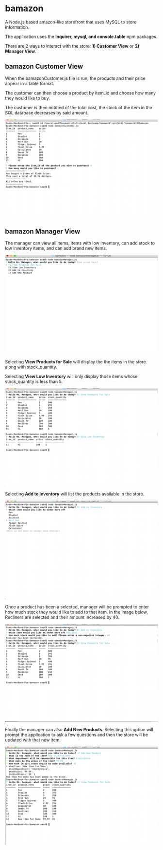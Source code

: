# bamazon

A Node.js based amazon-like storefront that uses MySQL to store information.

The application uses the **inquirer, mysql, and console.table** npm packages.

There are 2 ways to interact with the store: **1) Customer View** or **2) Manager View**.

## bamazon Customer View

When the bamazonCustomer.js file is run, the products and their price appear in a table format.

The customer can then choose a product by item_id and choose how many they would like to buy.

The customer is then notified of the total cost, the stock of the item in the SQL database decreases by said amount.

<img src="assets/images/customerView.png" alt="Customer View of bamazon">

## bamazon Manager View

The manager can view all items, items with low inventory, can add stock to low inventory items, and can add brand new items.

<img src="assets/images/managerOptions.png" alt="Manager View of bamazon">

Selecting **View Products for Sale** will display the the items in the store along with stock_quantity.

Selecting **View Low Inventory** will only display those items whose stock_quantity is less than 5.

<img src="assets/images/managerFirstTwo.png" alt="Manager View of bamazon first 2 options">

Selecting **Add to Inventory** will list the products available in the store. 

<img src="assets/images/managerOption3Part1.png" alt="Manager View of bamazon option3">

Once a product has been a selected, manager will be prompted to enter how much stock they would like to add to that item. In the image below, Recliners are selected and their amount increased by 40.

<img src="assets/images/managerOption3.png" alt="Manager View of bamazon option3">

FInally the manager can also **Add New Products**. Selecting this option will prompt the application to ask a few questions and then the store will be updated with that new item.

<img src="assets/images/managerOption4.png" alt="Manager View of bamazon option4">
